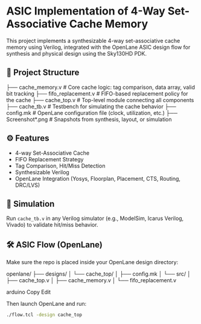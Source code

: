 # ASIC Implementation of 4-Way Set-Associative Cache Memory

This project implements a synthesizable 4-way set-associative cache memory using Verilog, integrated with the OpenLane ASIC design flow for synthesis and physical design using the Sky130HD PDK.

## 📁 Project Structure

├── cache_memory.v # Core cache logic: tag comparison, data array, valid bit tracking
├── fifo_replacement.v # FIFO-based replacement policy for the cache
├── cache_top.v # Top-level module connecting all components
├── cache_tb.v # Testbench for simulating the cache behavior
├── config.mk # OpenLane configuration file (clock, utilization, etc.)
├── Screenshot*.png # Snapshots from synthesis, layout, or simulation

## ⚙️ Features

- 4-way Set-Associative Cache
- FIFO Replacement Strategy
- Tag Comparison, Hit/Miss Detection
- Synthesizable Verilog
- OpenLane Integration (Yosys, Floorplan, Placement, CTS, Routing, DRC/LVS)

## 🧪 Simulation

Run `cache_tb.v` in any Verilog simulator (e.g., ModelSim, Icarus Verilog, Vivado) to validate hit/miss behavior.

## 🛠️ ASIC Flow (OpenLane)

Make sure the repo is placed inside your OpenLane design directory:

openlane/
├── designs/
│ └── cache_top/
│ ├── config.mk
│ └── src/
│ ├── cache_top.v
│ ├── cache_memory.v
│ └── fifo_replacement.v

arduino
Copy
Edit

Then launch OpenLane and run:

```bash
./flow.tcl -design cache_top


